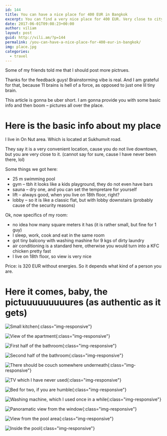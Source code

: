 ```yaml
---
id: 144
title: You can have a nice place for 400 EUR in Bangkok
excerpt: You can find a very nice place for 400 EUR. Very close to city center and BTS (this is very important).
date: 2017-06-01T09:08:23+00:00
author: viliam
layout: post
guid: http://vili.am/?p=144
permalink: /you-can-have-a-nice-place-for-400-eur-in-bangkok/
img: place.jpg
categories:
  - travel
---
```

Some of my friends told me that I should post more pictrues.

Thanks for the feedback guys! Brainstorming vibe is real. And I am grateful for that, because 11 brains is hell of a force, as opposed to just one lil tiny brain.

This article is gonna be uber short. I am gonna provide you with some basic info and then boom &#8211; pictures all over the place.

# Here is the basic info about my place

I live in On Nut area. Which is located at Sukhumvit road.

They say it is a very convenient location, cause you do not live downtown, but you are very close to it. (cannot say for sure, cause I have never been there, lol)

Some things we got here:

  * 25 m swimming pool
  * gym &#8211; tbh it looks like a kids playground, they do not even have bars
  * sauna &#8211; dry one, and you can set the tempretare for yourself
  * lift &#8211; always good, when you live on 18th floor, right?
  * lobby &#8211; so it is like a classic flat, but with lobby downstairs (probably cause of the security reasons)

Ok, now specifics of my room:

  * no idea how many square meters it has (it is rather small, but fine for 1 guy)
  * I sleep, work, cook and eat in the same room
  * got tiny balcony with washing mashine for 9 kgs of dirty laundry
  * air conditioning is a standard here, otherwise you would turn into a KFC chicken pretty fast
  * I live on 18th floor, so view is very nice

Price: is 320 EUR without energies. So it depends what kind of a person you are.

# Here it comes, baby, the pictuuuuuuuuures (as authentic as it gets)

![Small kitchen](/images/2017/05/flat001.jpg){:class="img-responsive"}

![View of the apartment](/images/2017/05/flat002.jpg){:class="img-responsive"}

![First half of the bathroom](/images/2017/05/flat003.jpg){:class="img-responsive"}

![Second half of the bathroom](/images/2017/05/flat004.jpg){:class="img-responsive"}

![There should be couch somewhere underneath](/images/2017/05/flat005.jpg){:class="img-responsive"}

![TV which I have never used](/images/2017/05/flat006.jpg){:class="img-responsive"}

![Bed for two, if you are humble](/images/2017/05/flat007.jpg){:class="img-responsive"}

![Washing machine, which I used once in a while](/images/2017/05/flat008.jpg){:class="img-responsive"}

![Panoramatic view from the window](/images/2017/06/panorama.jpg){:class="img-responsive"}

![View from the pool area](/images/2017/06/pool01.jpg){:class="img-responsive"}

![Inside the pool](/images/2017/06/pool02.jpg){:class="img-responsive"}

